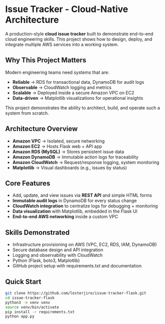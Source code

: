# Issue Tracker - Cloud-Native Architecture

A production-style **cloud issue tracker** built to demonstrate end-to-end cloud engineering skills.
This project shows how to design, deploy, and integrate multiple AWS services into a working system.

## Why This Project Matters

Modern engineering teams need systems that are:

* **Reliable** → RDS for transactional data, DynamoDB for audit logs
* **Observable** → CloudWatch logging and metrics
* **Scalable** → Deployed inside a secure Amazon VPC on EC2
* **Data-driven** → Matplotlib visualizations for operational insights

This project demonstrates the ability to architect, build, and operate such a system from scratch.

## Architecture Overview

* **Amazon VPC** → Isolated, secure networking
* **Amazon EC2** → Hosts Flask web + API app
* **Amazon RDS (MySQL)** → Stores persistent issue data
* **Amazon DynamoDB** → Immutable action logs for traceability
* **Amazon CloudWatch** → Request/response logging, system monitoring
* **Matplotlib** → Visual dashboards (e.g., issues by status)

## Core Features

* Add, update, and view issues via **REST API** and simple HTML forms
* **Immutable audit logs** in DynamoDB for every status change
* **CloudWatch integration** to centralize logs for debugging + monitoring
* **Data visualization** with Matplotlib, embedded in the Flask UI
* **End-to-end AWS networking** inside a custom VPC


## Skills Demonstrated

* Infrastructure provisioning on AWS (VPC, EC2, RDS, IAM, DynamoDB)
* Secure database design and API integration
* Logging and observability with CloudWatch
* Python (Flask, boto3, Matplotlib)
* GitHub project setup with requirements.txt and documentation


## Quick Start

```bash
git clone https://github.com/lesterjiro/issue-tracker-flask.git
cd issue-tracker-flask
python3 -m venv venv
source venv/bin/activate
pip install -r requirements.txt
python app.py
```

